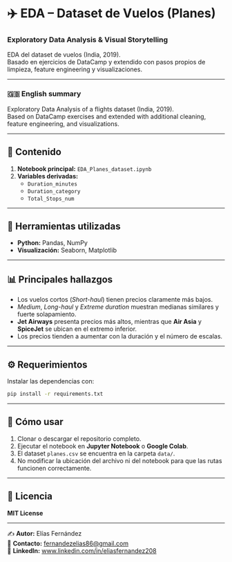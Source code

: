 # ✈️ EDA – Dataset de Vuelos (Planes)
### Exploratory Data Analysis & Visual Storytelling

EDA del dataset de vuelos (India, 2019).  
Basado en ejercicios de DataCamp y extendido con pasos propios de limpieza, feature engineering y visualizaciones.

---

### 🇬🇧 English summary
Exploratory Data Analysis of a flights dataset (India, 2019).  
Based on DataCamp exercises and extended with additional cleaning, feature engineering, and visualizations.

---

## 📘 Contenido
1. **Notebook principal:** `EDA_Planes_dataset.ipynb`
2. **Variables derivadas:**
   - `Duration_minutes`
   - `Duration_category`
   - `Total_Stops_num`

---

## 🧰 Herramientas utilizadas
- **Python:** Pandas, NumPy  
- **Visualización:** Seaborn, Matplotlib

---

## 📊 Principales hallazgos
- Los vuelos cortos (*Short-haul*) tienen precios claramente más bajos.  
- *Medium*, *Long-haul* y *Extreme duration* muestran medianas similares y fuerte solapamiento.  
- **Jet Airways** presenta precios más altos, mientras que **Air Asia** y **SpiceJet** se ubican en el extremo inferior.  
- Los precios tienden a aumentar con la duración y el número de escalas.

---

## ⚙️ Requerimientos
Instalar las dependencias con:

```bash
pip install -r requirements.txt
```

---

## 🚀 Cómo usar
1. Clonar o descargar el repositorio completo.  
2. Ejecutar el notebook en **Jupyter Notebook** o **Google Colab**.  
3. El dataset `planes.csv` se encuentra en la carpeta `data/`.  
4. No modificar la ubicación del archivo ni del notebook para que las rutas funcionen correctamente.

---

## 🪪 Licencia
**MIT License**

---

✍️ **Autor:** Elías Fernández  
📧 **Contacto:** fernandezelias86@gmail.com  
🔗 **LinkedIn:** www.linkedin.com/in/eliasfernandez208
